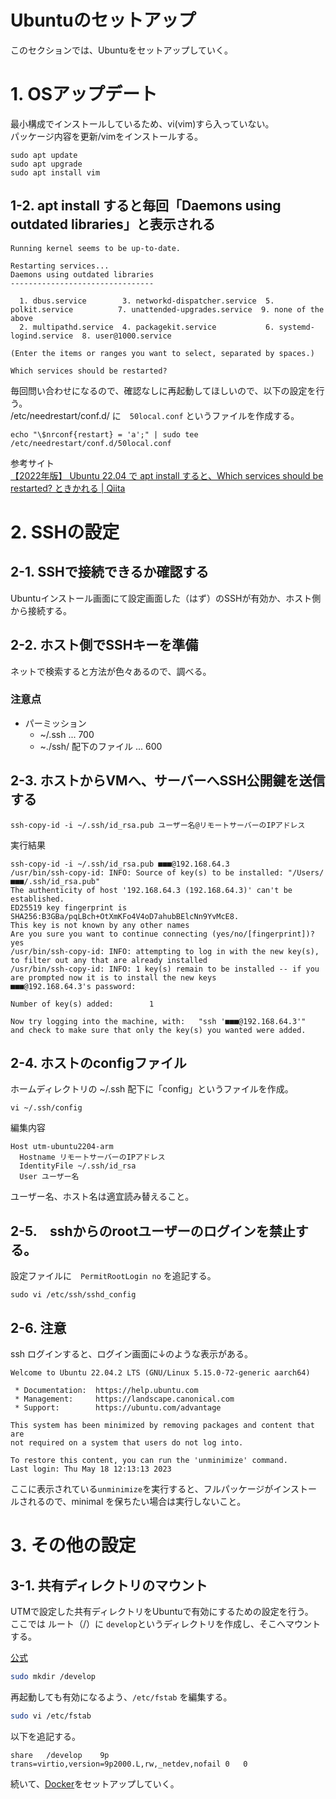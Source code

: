 Ubuntuのセットアップ
===

このセクションでは、Ubuntuをセットアップしていく。  

# 1. OSアップデート
最小構成でインストールしているため、vi(vim)すら入っていない。  
パッケージ内容を更新/vimをインストールする。

```
sudo apt update
sudo apt upgrade
sudo apt install vim
```

## 1-2. apt install すると毎回「Daemons using outdated libraries」と表示される

```
Running kernel seems to be up-to-date.

Restarting services...
Daemons using outdated libraries
--------------------------------

  1. dbus.service        3. networkd-dispatcher.service  5. polkit.service          7. unattended-upgrades.service  9. none of the above
  2. multipathd.service  4. packagekit.service           6. systemd-logind.service  8. user@1000.service

(Enter the items or ranges you want to select, separated by spaces.)

Which services should be restarted?
```

毎回問い合わせになるので、確認なしに再起動してほしいので、以下の設定を行う。  
/etc/needrestart/conf.d/ に　`50local.conf` というファイルを作成する。

```
echo "\$nrconf{restart} = 'a';" | sudo tee /etc/needrestart/conf.d/50local.conf
```

参考サイト  
[【2022年版】 Ubuntu 22.04 で apt install すると、Which services should be restarted? ときかれる | Qiita](https://qiita.com/nouernet/items/ffe0615c14147863de7a)


# 2. SSHの設定

## 2-1. SSHで接続できるか確認する
Ubuntuインストール画面にて設定画面した（はず）のSSHが有効か、ホスト側から接続する。

## 2-2. ホスト側でSSHキーを準備

ネットで検索すると方法が色々あるので、調べる。
### 注意点

- パーミッション
    - ~/.ssh ... 700
    - ~./ssh/ 配下のファイル ... 600

## 2-3. ホストからVMへ、サーバーへSSH公開鍵を送信する

```
ssh-copy-id -i ~/.ssh/id_rsa.pub ユーザー名@リモートサーバーのIPアドレス
```

実行結果  
```
ssh-copy-id -i ~/.ssh/id_rsa.pub ■■■@192.168.64.3
/usr/bin/ssh-copy-id: INFO: Source of key(s) to be installed: "/Users/■■■/.ssh/id_rsa.pub"
The authenticity of host '192.168.64.3 (192.168.64.3)' can't be established.
ED25519 key fingerprint is SHA256:B3GBa/pqLBch+OtXmKFo4V4oD7ahubBElcNn9YvMcE8.
This key is not known by any other names
Are you sure you want to continue connecting (yes/no/[fingerprint])? yes
/usr/bin/ssh-copy-id: INFO: attempting to log in with the new key(s), to filter out any that are already installed
/usr/bin/ssh-copy-id: INFO: 1 key(s) remain to be installed -- if you are prompted now it is to install the new keys
■■■@192.168.64.3's password:

Number of key(s) added:        1

Now try logging into the machine, with:   "ssh '■■■@192.168.64.3'"
and check to make sure that only the key(s) you wanted were added.
```


## 2-4. ホストのconfigファイル

ホームディレクトリの ~/.ssh 配下に「config」というファイルを作成。
```
vi ~/.ssh/config
```

編集内容  
```
Host utm-ubuntu2204-arm
  Hostname リモートサーバーのIPアドレス
  IdentityFile ~/.ssh/id_rsa
  User ユーザー名
```

ユーザー名、ホスト名は適宜読み替えること。


## 2-5.　sshからのrootユーザーのログインを禁止する。

設定ファイルに　`PermitRootLogin no` を追記する。  
```
sudo vi /etc/ssh/sshd_config
```

## 2-6. 注意

ssh ログインすると、ログイン画面に↓のような表示がある。

```
Welcome to Ubuntu 22.04.2 LTS (GNU/Linux 5.15.0-72-generic aarch64)

 * Documentation:  https://help.ubuntu.com
 * Management:     https://landscape.canonical.com
 * Support:        https://ubuntu.com/advantage

This system has been minimized by removing packages and content that are
not required on a system that users do not log into.

To restore this content, you can run the 'unminimize' command.
Last login: Thu May 18 12:13:13 2023
```

ここに表示されている`unminimize`を実行すると、フルパッケージがインストールされるので、minimal を保ちたい場合は実行しないこと。


# 3. その他の設定

## 3-1. 共有ディレクトリのマウント

UTMで設定した共有ディレクトリをUbuntuで有効にするための設定を行う。  
ここでは ルート（/）に `develop`というディレクトリを作成し、そこへマウントする。  

[公式](https://docs.getutm.app/guest-support/linux/#virtfs)

```bash
sudo mkdir /develop
```

再起動しても有効になるよう、`/etc/fstab` を編集する。

```bash
sudo vi /etc/fstab
```

以下を追記する。
```
share	/develop	9p	trans=virtio,version=9p2000.L,rw,_netdev,nofail	0	0
```


続いて、[Docker](./DOCKER.md)をセットアップしていく。
